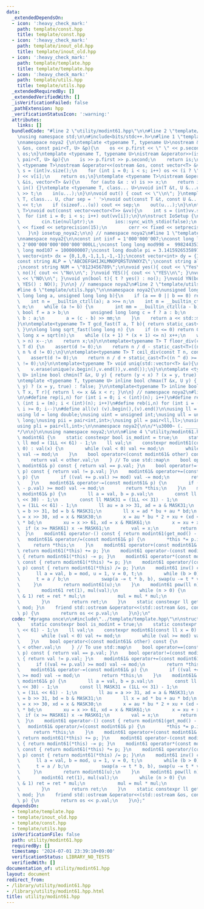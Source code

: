 ```yaml
---
data:
  _extendedDependsOn:
  - icon: ':heavy_check_mark:'
    path: template/const.hpp
    title: template/const.hpp
  - icon: ':heavy_check_mark:'
    path: template/inout_old.hpp
    title: template/inout_old.hpp
  - icon: ':heavy_check_mark:'
    path: template/template.hpp
    title: template/template.hpp
  - icon: ':heavy_check_mark:'
    path: template/utils.hpp
    title: template/utils.hpp
  _extendedRequiredBy: []
  _extendedVerifiedWith: []
  _isVerificationFailed: false
  _pathExtension: hpp
  _verificationStatusIcon: ':warning:'
  attributes:
    links: []
  bundledCode: "#line 2 \"utility/modint61.hpp\"\n\n#line 2 \"template/template.hpp\"\
    \nusing namespace std;\n\n#include<bits/stdc++.h>\n#line 1 \"template/inout_old.hpp\"\
    \nnamespace noya2 {\n\ntemplate <typename T, typename U>\nostream &operator<<(ostream\
    \ &os, const pair<T, U> &p){\n    os << p.first << \" \" << p.second;\n    return\
    \ os;\n}\ntemplate <typename T, typename U>\nistream &operator>>(istream &is,\
    \ pair<T, U> &p){\n    is >> p.first >> p.second;\n    return is;\n}\n\ntemplate\
    \ <typename T>\nostream &operator<<(ostream &os, const vector<T> &v){\n    int\
    \ s = (int)v.size();\n    for (int i = 0; i < s; i++) os << (i ? \" \" : \"\"\
    ) << v[i];\n    return os;\n}\ntemplate <typename T>\nistream &operator>>(istream\
    \ &is, vector<T> &v){\n    for (auto &x : v) is >> x;\n    return is;\n}\n\nvoid\
    \ in() {}\ntemplate <typename T, class... U>\nvoid in(T &t, U &...u){\n    cin\
    \ >> t;\n    in(u...);\n}\n\nvoid out() { cout << \"\\n\"; }\ntemplate <typename\
    \ T, class... U, char sep = ' '>\nvoid out(const T &t, const U &...u){\n    cout\
    \ << t;\n    if (sizeof...(u)) cout << sep;\n    out(u...);\n}\n\ntemplate<typename\
    \ T>\nvoid out(const vector<vector<T>> &vv){\n    int s = (int)vv.size();\n  \
    \  for (int i = 0; i < s; i++) out(vv[i]);\n}\n\nstruct IoSetup {\n    IoSetup(){\n\
    \        cin.tie(nullptr);\n        ios::sync_with_stdio(false);\n        cout\
    \ << fixed << setprecision(15);\n        cerr << fixed << setprecision(7);\n \
    \   }\n} iosetup_noya2;\n\n} // namespace noya2\n#line 1 \"template/const.hpp\"\
    \nnamespace noya2{\n\nconst int iinf = 1'000'000'007;\nconst long long linf =\
    \ 2'000'000'000'000'000'000LL;\nconst long long mod998 =  998244353;\nconst long\
    \ long mod107 = 1000000007;\nconst long double pi = 3.14159265358979323;\nconst\
    \ vector<int> dx = {0,1,0,-1,1,1,-1,-1};\nconst vector<int> dy = {1,0,-1,0,1,-1,-1,1};\n\
    const string ALP = \"ABCDEFGHIJKLMNOPQRSTUVWXYZ\";\nconst string alp = \"abcdefghijklmnopqrstuvwxyz\"\
    ;\nconst string NUM = \"0123456789\";\n\nvoid yes(){ cout << \"Yes\\n\"; }\nvoid\
    \ no(){ cout << \"No\\n\"; }\nvoid YES(){ cout << \"YES\\n\"; }\nvoid NO(){ cout\
    \ << \"NO\\n\"; }\nvoid yn(bool t){ t ? yes() : no(); }\nvoid YN(bool t){ t ?\
    \ YES() : NO(); }\n\n} // namespace noya2\n#line 2 \"template/utils.hpp\"\n\n\
    #line 6 \"template/utils.hpp\"\n\nnamespace noya2{\n\nunsigned long long inner_binary_gcd(unsigned\
    \ long long a, unsigned long long b){\n    if (a == 0 || b == 0) return a + b;\n\
    \    int n = __builtin_ctzll(a); a >>= n;\n    int m = __builtin_ctzll(b); b >>=\
    \ m;\n    while (a != b) {\n        int mm = __builtin_ctzll(a - b);\n       \
    \ bool f = a > b;\n        unsigned long long c = f ? a : b;\n        b = f ?\
    \ b : a;\n        a = (c - b) >> mm;\n    }\n    return a << std::min(n, m);\n\
    }\n\ntemplate<typename T> T gcd_fast(T a, T b){ return static_cast<T>(inner_binary_gcd(std::abs(a),std::abs(b)));\
    \ }\n\nlong long sqrt_fast(long long n) {\n    if (n <= 0) return 0;\n    long\
    \ long x = sqrt(n);\n    while ((x + 1) * (x + 1) <= n) x++;\n    while (x * x\
    \ > n) x--;\n    return x;\n}\n\ntemplate<typename T> T floor_div(const T n, const\
    \ T d) {\n    assert(d != 0);\n    return n / d - static_cast<T>((n ^ d) < 0 &&\
    \ n % d != 0);\n}\n\ntemplate<typename T> T ceil_div(const T n, const T d) {\n\
    \    assert(d != 0);\n    return n / d + static_cast<T>((n ^ d) >= 0 && n % d\
    \ != 0);\n}\n\ntemplate<typename T> void uniq(std::vector<T> &v){\n    std::sort(v.begin(),v.end());\n\
    \    v.erase(unique(v.begin(),v.end()),v.end());\n}\n\ntemplate <typename T, typename\
    \ U> inline bool chmin(T &x, U y) { return (y < x) ? (x = y, true) : false; }\n\
    \ntemplate <typename T, typename U> inline bool chmax(T &x, U y) { return (x <\
    \ y) ? (x = y, true) : false; }\n\ntemplate<typename T> inline bool range(T l,\
    \ T x, T r){ return l <= x && x < r; }\n\n} // namespace noya2\n#line 8 \"template/template.hpp\"\
    \n\n#define rep(i,n) for (int i = 0; i < (int)(n); i++)\n#define repp(i,m,n) for\
    \ (int i = (m); i < (int)(n); i++)\n#define reb(i,n) for (int i = (int)(n-1);\
    \ i >= 0; i--)\n#define all(v) (v).begin(),(v).end()\n\nusing ll = long long;\n\
    using ld = long double;\nusing uint = unsigned int;\nusing ull = unsigned long\
    \ long;\nusing pii = pair<int,int>;\nusing pll = pair<ll,ll>;\nusing pil = pair<int,ll>;\n\
    using pli = pair<ll,int>;\n\nnamespace noya2{\n\n/*\u3000~ (. _________ . /)\u3000\
    */\n\n}\n\nusing namespace noya2;\n\n\n#line 4 \"utility/modint61.hpp\"\n\nstruct\
    \ modint61 {\n    static constexpr bool is_modint = true;\n    static constexpr\
    \ ll mod = (1LL << 61) - 1;\n    ll val;\n    constexpr modint61(const ll x =\
    \ 0) : val(x) {\n        while (val < 0) val += mod;\n        while (val >= mod)\
    \ val -= mod;\n    }\n    bool operator<(const modint61& other) const {\n    \
    \    return val < other.val;\n    } // To use std::map\n    bool operator==(const\
    \ modint61& p) const { return val == p.val; }\n    bool operator!=(const modint61&\
    \ p) const { return val != p.val; }\n    modint61& operator+=(const modint61&\
    \ p) {\n        if ((val += p.val) >= mod) val -= mod;\n        return *this;\n\
    \    }\n    modint61& operator-=(const modint61& p) {\n        if ((val += mod\
    \ - p.val) >= mod) val -= mod;\n        return *this;\n    }\n    modint61& operator*=(const\
    \ modint61& p) {\n        ll a = val, b = p.val;\n        const ll MASK30 = (1LL\
    \ << 30) - 1;\n        const ll MASK31 = (1LL << 31) - 1;\n        const ll MASK61\
    \ = (1LL << 61) - 1;\n        ll au = a >> 31, ad = a & MASK31;\n        ll bu\
    \ = b >> 31, bd = b & MASK31;\n        ll x = ad * bu + au * bd;\n        ll xu\
    \ = x >> 30, xd = x & MASK30;\n        x = au * bu * 2 + xu + (xd << 31) + ad\
    \ * bd;\n        xu = x >> 61, xd = x & MASK61;\n        x = xu + xd;\n      \
    \  if (x >= MASK61) x -= MASK61;\n        val = x;\n        return *this;\n  \
    \  }\n    modint61 operator-() const { return modint61(get_mod() - val); }\n \
    \   modint61& operator/=(const modint61& p) {\n        *this *= p.inv();\n   \
    \     return *this;\n    }\n    modint61 operator+(const modint61& p) const {\
    \ return modint61(*this) += p; }\n    modint61 operator-(const modint61& p) const\
    \ { return modint61(*this) -= p; }\n    modint61 operator*(const modint61& p)\
    \ const { return modint61(*this) *= p; }\n    modint61 operator/(const modint61&\
    \ p) const { return modint61(*this) /= p; }\n\n    modint61 inv() const {\n  \
    \      ll a = val, b = mod, u = 1, v = 0, t;\n        while (b > 0) {\n      \
    \      t = a / b;\n            swap(a -= t * b, b), swap(u -= t * v, v);\n   \
    \     }\n        return modint61(u);\n    }\n    modint61 pow(ll n) const {\n\
    \        modint61 ret(1), mul(val);\n        while (n > 0) {\n            if (n\
    \ & 1) ret = ret * mul;\n            mul = mul * mul;\n            n >>= 1;\n\
    \        }\n        return ret;\n    }\n    static constexpr ll get_mod() { return\
    \ mod; }\n    friend std::ostream &operator<<(std::ostream &os, const modint61&\
    \ p) {\n        return os << p.val;\n    }\n};\n"
  code: "#pragma once\n\n#include\"../template/template.hpp\"\n\nstruct modint61 {\n\
    \    static constexpr bool is_modint = true;\n    static constexpr ll mod = (1LL\
    \ << 61) - 1;\n    ll val;\n    constexpr modint61(const ll x = 0) : val(x) {\n\
    \        while (val < 0) val += mod;\n        while (val >= mod) val -= mod;\n\
    \    }\n    bool operator<(const modint61& other) const {\n        return val\
    \ < other.val;\n    } // To use std::map\n    bool operator==(const modint61&\
    \ p) const { return val == p.val; }\n    bool operator!=(const modint61& p) const\
    \ { return val != p.val; }\n    modint61& operator+=(const modint61& p) {\n  \
    \      if ((val += p.val) >= mod) val -= mod;\n        return *this;\n    }\n\
    \    modint61& operator-=(const modint61& p) {\n        if ((val += mod - p.val)\
    \ >= mod) val -= mod;\n        return *this;\n    }\n    modint61& operator*=(const\
    \ modint61& p) {\n        ll a = val, b = p.val;\n        const ll MASK30 = (1LL\
    \ << 30) - 1;\n        const ll MASK31 = (1LL << 31) - 1;\n        const ll MASK61\
    \ = (1LL << 61) - 1;\n        ll au = a >> 31, ad = a & MASK31;\n        ll bu\
    \ = b >> 31, bd = b & MASK31;\n        ll x = ad * bu + au * bd;\n        ll xu\
    \ = x >> 30, xd = x & MASK30;\n        x = au * bu * 2 + xu + (xd << 31) + ad\
    \ * bd;\n        xu = x >> 61, xd = x & MASK61;\n        x = xu + xd;\n      \
    \  if (x >= MASK61) x -= MASK61;\n        val = x;\n        return *this;\n  \
    \  }\n    modint61 operator-() const { return modint61(get_mod() - val); }\n \
    \   modint61& operator/=(const modint61& p) {\n        *this *= p.inv();\n   \
    \     return *this;\n    }\n    modint61 operator+(const modint61& p) const {\
    \ return modint61(*this) += p; }\n    modint61 operator-(const modint61& p) const\
    \ { return modint61(*this) -= p; }\n    modint61 operator*(const modint61& p)\
    \ const { return modint61(*this) *= p; }\n    modint61 operator/(const modint61&\
    \ p) const { return modint61(*this) /= p; }\n\n    modint61 inv() const {\n  \
    \      ll a = val, b = mod, u = 1, v = 0, t;\n        while (b > 0) {\n      \
    \      t = a / b;\n            swap(a -= t * b, b), swap(u -= t * v, v);\n   \
    \     }\n        return modint61(u);\n    }\n    modint61 pow(ll n) const {\n\
    \        modint61 ret(1), mul(val);\n        while (n > 0) {\n            if (n\
    \ & 1) ret = ret * mul;\n            mul = mul * mul;\n            n >>= 1;\n\
    \        }\n        return ret;\n    }\n    static constexpr ll get_mod() { return\
    \ mod; }\n    friend std::ostream &operator<<(std::ostream &os, const modint61&\
    \ p) {\n        return os << p.val;\n    }\n};"
  dependsOn:
  - template/template.hpp
  - template/inout_old.hpp
  - template/const.hpp
  - template/utils.hpp
  isVerificationFile: false
  path: utility/modint61.hpp
  requiredBy: []
  timestamp: '2024-07-01 23:39:10+09:00'
  verificationStatus: LIBRARY_NO_TESTS
  verifiedWith: []
documentation_of: utility/modint61.hpp
layout: document
redirect_from:
- /library/utility/modint61.hpp
- /library/utility/modint61.hpp.html
title: utility/modint61.hpp
---
```

